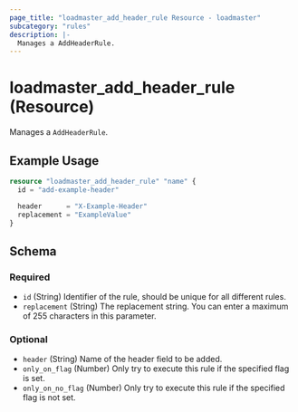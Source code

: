 ```yaml
---
page_title: "loadmaster_add_header_rule Resource - loadmaster"
subcategory: "rules"
description: |-
  Manages a AddHeaderRule.
---
```


# loadmaster_add_header_rule (Resource)

Manages a `AddHeaderRule`.

## Example Usage

```terraform
resource "loadmaster_add_header_rule" "name" {
  id = "add-example-header"

  header      = "X-Example-Header"
  replacement = "ExampleValue"
}
```

<!-- schema generated by tfplugindocs -->
## Schema

### Required

- `id` (String) Identifier of the rule, should be unique for all different rules.
- `replacement` (String) The replacement string. You can enter a maximum of 255 characters in this parameter.

### Optional

- `header` (String) Name of the header field to be added.
- `only_on_flag` (Number) Only try to execute this rule if the specified flag is set.
- `only_on_no_flag` (Number) Only try to execute this rule if the specified flag is not set.